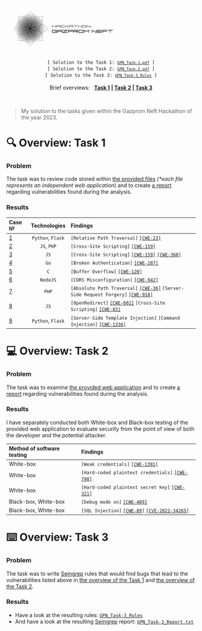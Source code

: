 ![gif](images/gif.gif)

<p align="center">
    <code> [ Solution to the Task 1: <a href="GPN_Task-1.pdf"><code>GPN_Task-1.pdf</code></a> ] </code><br>
  	<code> [ Solution to the Task 2: <a href="GPN_Task-2.pdf"><code>GPN_Task-2.pdf</code></a> ] </code><br>
  	<code> [ Solution to the Task 3: <a href="GPN_Task-3_Rules"><code>GPN_Task-3_Rules</code></a> ] </code><br><br>
  	Brief overviews: &nbsp; <b>
		<a href="#-overview-task-1">Task 1</a> |
		<a href="#-overview-task-2">Task 2</a> |
		<a href="#%EF%B8%8F-overview-task-3">Task 3</a>
	</b>
</p><br>

> My solution to the tasks given within the Gazprom Neft Hackathon of the year 2023.


# 🔍 Overview: Task 1

### Problem
The task was to review code stored within [the provided files](https://github.com/gpn-intern/vuln-code) (_\*each file represents an independent web application_) and to create [a report](GPN_Task-1.pdf) regarding vulnerabilities found during the analysis.

### Results
| Case № | Technologies | Findings |
| :-- | :-: | :-- |
| [1](https://github.com/gpn-intern/vuln-code/tree/main/Пример%201) | `Python`, `Flask` | `[Relative Path Traversal]` [`[CWE-23]`](https://cwe.mitre.org/data/definitions/23.html) |
| [2](https://github.com/gpn-intern/vuln-code/blob/main/Пример%202.txt) | `JS`, `PHP` | `[Cross-Site Scripting]` [`[CWE-159]`](https://cwe.mitre.org/data/definitions/159.html) |
| [3](https://github.com/gpn-intern/vuln-code/blob/main/Пример%203.txt) | `JS` | `[Cross-Site Scripting]` [`[CWE-159]`](https://cwe.mitre.org/data/definitions/159.html) [`[CWE-360]`](https://cwe.mitre.org/data/definitions/360.html) |
| [4](https://github.com/gpn-intern/vuln-code/blob/main/Пример%204.txt) | `Go` | `[Broken Authentication]` [`[CWE-287]`](https://cwe.mitre.org/data/definitions/287.html) |
| [5](https://github.com/gpn-intern/vuln-code/blob/main/Пример%205.txt) | `C` | `[Buffer Overflow]` [`[CWE-120]`](https://cwe.mitre.org/data/definitions/120.html) |
| [6](https://github.com/gpn-intern/vuln-code/blob/main/Пример%206.txt) | `NodeJS` | `[CORS Misconfiguration]` [`[CWE-942]`](https://cwe.mitre.org/data/definitions/942.html) |
| [7](https://github.com/gpn-intern/vuln-code/blob/main/Пример%207.txt) | `PHP` | `[Absolute Path Traversal]` [`[CWE-36]`](https://cwe.mitre.org/data/definitions/36.html) `[Server-Side Request Forgery]` [`[CWE-918]`](https://cwe.mitre.org/data/definitions/918.html) |
| [8](https://github.com/gpn-intern/vuln-code/blob/main/Пример%208.txt) | `JS` | `[OpenRedirect]` [`[CWE-601]`](https://cwe.mitre.org/data/definitions/601.html) `[Cross-Site Scripting]` [`[CWE-83]`](https://cwe.mitre.org/data/definitions/83.html) |
| [9](https://github.com/gpn-intern/vuln-code/blob/main/Пример%209.txt) | `Python`, `Flask` | `[Server-Side Template Injection]` `[Command Injection]` [`[CWE-1336]`](https://cwe.mitre.org/data/definitions/1336.html) |

# 💻 Overview: Task 2

### Problem
The task was to examine [the provided web application](https://github.com/gpn-intern/vuln-app) and to create [a report](GPN_Task-2.pdf) regarding vulnerabilities found during the analysis.

### Results
I have separately conducted both White-box and Black-box testing of the provided web application to evaluate security from the point of view of both the developer and the potential attacker.

| Method of software testing | Findings |
| :-- | :-- |
| White-box | `[Weak credentials]` [`[CWE-1391]`](https://cwe.mitre.org/data/definitions/1391.html) |
| White-box | `[Hard-coded plaintext credentials]` [`[CWE-798]`](https://cwe.mitre.org/data/definitions/798.html) |
| White-box | `[Hard-coded plaintext secret key]` [`[CWE-321]`](https://cwe.mitre.org/data/definitions/321.html) |
| Black-box, White-box | `[Debug mode on]` [`[CWE-489]`](https://cwe.mitre.org/data/definitions/489.html) |
| Black-box, White-box | `[SQL Injection]` [`[CWE-89]`](https://cwe.mitre.org/data/definitions/89.html) [`[CVE-2022-34265]`](https://cve.mitre.org/cgi-bin/cvename.cgi?name=CVE-2022-34265)

# ⌨️ Overview: Task 3

### Problem
The task was to write <a href="https://github.com/returntocorp/semgrep">Semgrep</a> rules that would find bugs that lead to the vulnerabilities listed above in <a href="#results">the overview of the Task 1</a> and <a href="#results-1">the overview of the Task 2</a>.

### Results
- Have a look at the resulting rules: <a href="GPN_Task-3_Rules"><code>GPN_Task-3_Rules</code></a></br>
- And have a look at the resulting [Semgrep](https://github.com/returntocorp/semgrep) report: <a href="GPN_Task-3_Report.txt"><code>GPN_Task-3_Report.txt</code></a>
